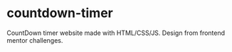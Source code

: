 # countdown-timer
CountDown timer website made with HTML/CSS/JS. Design from frontend mentor challenges.

